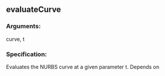 ## evaluateCurve
### Arguments: 
curve, t
### Specification: 
Evaluates the NURBS curve at a given parameter t. Depends on
